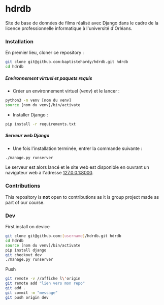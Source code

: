 # hdrdb

Site de base de données de films réalisé avec Django dans le cadre de la licence professionnelle informatique à l'université d'Orléans.

### Installation

En premier lieu, cloner ce repository :

```bash
git clone git@github.com:baptistehardy/hdrdb.git hdrdb
cd hdrdb
```

##### Environnement virtuel et paquets requis

- Créer un environnement virtuel (*venv*) et le lancer :
```bash
python3 -m venv [nom du venv]
source [nom du venv]/bin/activate
```

- Installer Django :
```bash
pip install -r requirements.txt
```

##### Serveur web Django

- Une fois l'installation terminée, entrer la commande suivante :
```bash
./manage.py runserver
```

Le serveur est alors lancé et le site web est disponible en ouvrant un navigateur web à l'adresse [127.0.0.1:8000](http://127.0.0.1:8000).


### Contributions

This repository is **not** open to contributions as it is group project made as part of our course.


### Dev

First install on device

```bash
git clone git@github.com:[username]/hdrdb.git hdrdb
cd hdrdb
source [nom du venv]/bin/activate
pip install django
git checkout dev
./manage.py runserver
```

Push

```bash
git remote -v //affiche l\'origin
git remote add "lien vers mon repo"
git add .
git commit -m "message"
git push origin dev
```